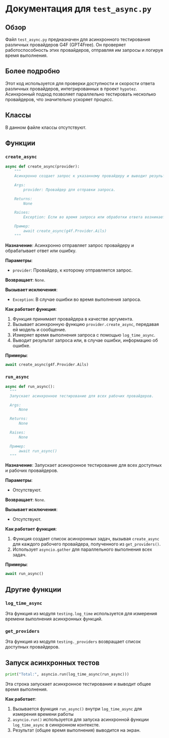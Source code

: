 # Документация для `test_async.py`

## Обзор

Файл `test_async.py` предназначен для асинхронного тестирования различных провайдеров G4F (GPT4Free). Он проверяет работоспособность этих провайдеров, отправляя им запросы и логируя время выполнения.

## Более подробно

Этот код используется для проверки доступности и скорости ответа различных провайдеров, интегрированных в проект `hypotez`. Асинхронный подход позволяет параллельно тестировать несколько провайдеров, что значительно ускоряет процесс.

## Классы

В данном файле классы отсутствуют.

## Функции

### `create_async`

```python
async def create_async(provider):
    """
    Асинхронно создает запрос к указанному провайдеру и выводит результат или ошибку.

    Args:
        provider: Провайдер для отправки запроса.

    Returns:
        None

    Raises:
        Exception: Если во время запроса или обработки ответа возникает ошибка.

    Пример:
        await create_async(g4f.Provider.Ails)
    """
```

**Назначение**: Асинхронно отправляет запрос провайдеру и обрабатывает ответ или ошибку.

**Параметры**:
- `provider`: Провайдер, к которому отправляется запрос.

**Возвращает**: `None`.

**Вызывает исключения**:
- `Exception`: В случае ошибки во время выполнения запроса.

**Как работает функция**:
1. Функция принимает провайдера в качестве аргумента.
2. Вызывает асинхронную функцию `provider.create_async`, передавая ей модель и сообщение.
3. Измеряет время выполнения запроса с помощью `log_time_async`.
4. Выводит результат запроса или, в случае ошибки, информацию об ошибке.

**Примеры**:
```python
await create_async(g4f.Provider.Ails)
```

### `run_async`

```python
async def run_async():
  """
  Запускает асинхронное тестирование для всех рабочих провайдеров.

  Args:
      None

  Returns:
      None

  Raises:
      None

  Пример:
      await run_async()
  """
```

**Назначение**: Запускает асинхронное тестирование для всех доступных и рабочих провайдеров.

**Параметры**:
- Отсутствуют.

**Возвращает**: `None`.

**Вызывает исключения**:
- Отсутствуют.

**Как работает функция**:
1. Функция создает список асинхронных задач, вызывая `create_async` для каждого рабочего провайдера, полученного из `get_providers()`.
2. Использует `asyncio.gather` для параллельного выполнения всех задач.

**Примеры**:
```python
await run_async()
```

## Другие функции

### `log_time_async`

Эта функция из модуля `testing.log_time` используется для измерения времени выполнения асинхронных функций.

### `get_providers`

Эта функция из модуля `testing._providers` возвращает список доступных провайдеров.

## Запуск асинхронных тестов

```python
print("Total:", asyncio.run(log_time_async(run_async)))
```

Эта строка запускает асинхронное тестирование и выводит общее время выполнения.

**Как работает**:
1.  Вызывается функция `run_async()` внутри `log_time_async` для измерения времени работы
2.  `asyncio.run()` используется для запуска асинхронной функции `log_time_async` в синхронном контексте.
3.  Результат (общее время выполнения) выводится на экран.